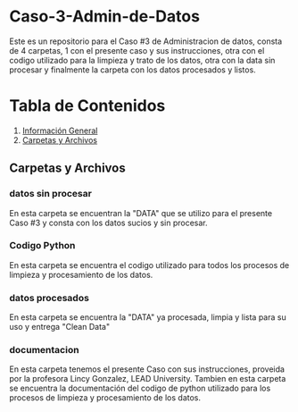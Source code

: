 # Caso-3-Admin-de-Datos
  Este es un repositorio para el Caso #3 de Administracion de datos, consta de 4 carpetas, 1 con el presente caso y sus instrucciones, otra con el codigo utilizado para la limpieza y trato de los datos, otra con la data sin     procesar y finalmente la carpeta con los datos procesados y listos.

# Tabla de Contenidos
 1. [Información General](#informacion-general)
 2. [Carpetas y Archivos](#carpetas-y-archivos)
  
## Carpetas y Archivos

### datos sin procesar
  En esta carpeta se encuentran la "DATA" que se utilizo para el presente Caso #3 y consta con los datos sucios y sin procesar.
  
### Codigo Python
  En esta carpeta se encuentra el codigo utilizado para todos los procesos de limpieza y procesamiento de los datos.

### datos procesados
  En esta carpeta se encuentra la "DATA" ya procesada, limpia y lista para su uso y entrega "Clean Data"

### documentacion
  En esta carpeta tenemos el presente Caso con sus instrucciones, proveida por la profesora Lincy Gonzalez, LEAD University. Tambien en esta carpeta se encuentra la documentación del codigo de python utilizado para los procesos de limpieza y procesamiento de los datos.
  
